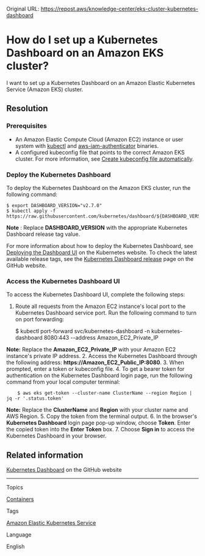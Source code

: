 Original URL: <https://repost.aws/knowledge-center/eks-cluster-kubernetes-dashboard>

# How do I set up a Kubernetes Dashboard on an Amazon EKS cluster?

I want to set up a Kubernetes Dashboard on an Amazon Elastic Kubernetes Service (Amazon EKS) cluster.

## Resolution

### Prerequisites

  * An Amazon Elastic Compute Cloud (Amazon EC2) instance or user system with [kubectl](<https://docs.aws.amazon.com/eks/latest/userguide/install-kubectl.html>) and [aws-iam-authenticator](<https://weaveworks-gitops.awsworkshop.io/60_workshop_6_ml/00_prerequisites.md/50_install_aws_iam_auth.html>) binaries.
  * A configured kubeconfig file that points to the correct Amazon EKS cluster. For more information, see [Create kubeconfig file automatically](<https://docs.aws.amazon.com/eks/latest/userguide/create-kubeconfig.html#create-kubeconfig-automatically>).



### Deploy the Kubernetes Dashboard

To deploy the Kubernetes Dashboard on the Amazon EKS cluster, run the following command:
    
    
    $ export DASHBOARD_VERSION="v2.7.0"
    $ kubectl apply -f https://raw.githubusercontent.com/kubernetes/dashboard/${DASHBOARD_VERSION}/aio/deploy/recommended.yaml

**Note** : Replace **DASHBOARD_VERSION** with the appropriate Kubernetes Dashboard release tag value.

For more information about how to deploy the Kubernetes Dashboard, see [Deploying the Dashboard UI](<https://kubernetes.io/docs/tasks/access-application-cluster/web-ui-dashboard/#deploying-the-dashboard-ui>) on the Kubernetes website. To check the latest available release tags, see the [Kubernetes Dashboard release](<https://github.com/kubernetes/dashboard/releases>) page on the GitHub website.

### Access the Kubernetes Dashboard UI

To access the Kubernetes Dashboard UI, complete the following steps:

  1. Route all requests from the Amazon EC2 instance's local port to the Kubernetes Dashboard service port. Run the following command to turn on port forwarding:
    
        $ kubectl port-forward svc/kubernetes-dashboard -n kubernetes-dashboard 8080:443 --address Amazon_EC2_Private_IP

**Note:** Replace the **Amazon_EC2_Private_IP** with your Amazon EC2 instance's private IP address.
  2. Access the Kubernetes Dashboard through the following address: **https://Amazon_EC2_Public_IP:8080**.
  3. When prompted, enter a token or kubeconfig file.
  4. To get a bearer token for authentication on the Kubernetes Dashboard login page, run the following command from your local computer terminal:
    
        $ aws eks get-token --cluster-name ClusterName --region Region | jq -r '.status.token'

**Note:** Replace the **ClusterName** and **Region** with your cluster name and AWS Region.
  5. Copy the token from the terminal output.
  6. In the browser's **Kubernetes Dashboard** login page pop-up window, choose **Token**. Enter the copied token into the **Enter Token** box.
  7. Choose **Sign in** to access the Kubernetes Dashboard in your browser.



## Related information

[Kubernetes Dashboard](<https://github.com/kubernetes/dashboard>) on the GitHub website

* * *

Topics

[Containers](<https://repost.aws/topics/TAgOdRefu6ShempO3dWPEofg/containers>)

Tags

[Amazon Elastic Kubernetes Service](<https://repost.aws/tags/TA4IvCeWI1TE66q4jEj4Z9zg/amazon-elastic-kubernetes-service>)

Language

English
